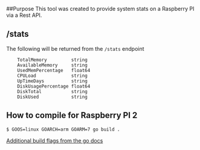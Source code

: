 ##Purpose
This tool was created to provide system stats on a Raspberry PI via a Rest API.

## /stats
The following will be returned from the `/stats` endpoint
	
```golang
	TotalMemory         string
	AvailableMemory     string
	UsedMemPercentage   float64
	CPULoad             string
	UpTimeDays          string
	DiskUsagePercentage float64
	DiskTotal           string
	DiskUsed            string
```

## How to compile for Raspberry PI 2
`$ GOOS=linux GOARCH=arm GOARM=7 go build .`

[Additional build flags from the go docs](https://golang.org/doc/install/source#environment)
